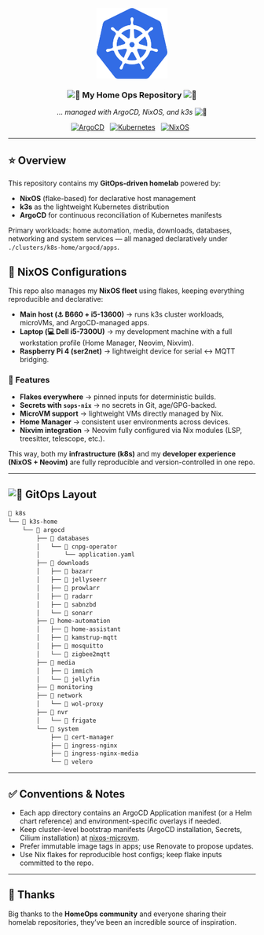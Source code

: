 <div align="center">

<img src="https://raw.githubusercontent.com/kubernetes/kubernetes/master/logo/logo.png" align="center" width="144px" height="144px"/>

### <img src="https://fonts.gstatic.com/s/e/notoemoji/latest/1f680/512.gif" alt="🚀" width="16" height="16"> My Home Ops Repository <img src="https://fonts.gstatic.com/s/e/notoemoji/latest/1f6a7/512.gif" alt="🚧" width="16" height="16">

_... managed with ArgoCD, NixOS, and k3s_ <img src="https://fonts.gstatic.com/s/e/notoemoji/latest/1f916/512.gif" alt="🤖" width="16" height="16">

</div>

<div align="center">

[![ArgoCD](https://img.shields.io/badge/GitOps-ArgoCD-blue?logo=argo&logoColor=white&style=for-the-badge)](https://argo-cd.readthedocs.io)&nbsp;&nbsp;
[![Kubernetes](https://img.shields.io/badge/Kubernetes-k3s-blue?logo=kubernetes&logoColor=white&style=for-the-badge)](https://k3s.io)&nbsp;&nbsp;
[![NixOS](https://img.shields.io/badge/OS-NixOS-blue?logo=nixos&logoColor=white&style=for-the-badge)](https://nixos.org)&nbsp;&nbsp;

</div>

---

## ⭐ Overview

This repository contains my **GitOps-driven homelab** powered by:

- **NixOS** (flake-based) for declarative host management
- **k3s** as the lightweight Kubernetes distribution
- **ArgoCD** for continuous reconciliation of Kubernetes manifests

Primary workloads: home automation, media, downloads, databases, networking and system services — all managed declaratively under `./clusters/k8s-home/argocd/apps`.

## 🐧 NixOS Configurations

This repo also manages my **NixOS fleet** using flakes, keeping everything reproducible and declarative:

- **Main host (⚓ B660 + i5-13600)** → runs k3s cluster workloads, microVMs, and ArgoCD-managed apps.
- **Laptop (💻 Dell i5-7300U)** → my development machine with a full workstation profile (Home Manager, Neovim, Nixvim).
- **Raspberry Pi 4 (ser2net)** → lightweight device for serial ↔ MQTT bridging.

### 🔑 Features
- **Flakes everywhere** → pinned inputs for deterministic builds.
- **Secrets with `sops-nix`** → no secrets in Git, age/GPG-backed.
- **MicroVM support** → lightweight VMs directly managed by Nix.
- **Home Manager** → consistent user environments across devices.
- **Nixvim integration** → Neovim fully configured via Nix modules (LSP, treesitter, telescope, etc.).

This way, both my **infrastructure (k8s)** and my **developer experience (NixOS + Neovim)** are fully reproducible and version-controlled in one repo.

---

## <img src="https://fonts.gstatic.com/s/e/notoemoji/latest/1f331/512.gif" alt="📜" width="20" height="20"> GitOps Layout

```sh
📁 k8s
└── 📁 k3s-home
    └── 📁 argocd
        ├── 📁 databases
        │   └── 📁 cnpg-operator
        │       └── application.yaml
        ├── 📁 downloads
        │   ├── 📁 bazarr
        │   ├── 📁 jellyseerr
        │   ├── 📁 prowlarr
        │   ├── 📁 radarr
        │   ├── 📁 sabnzbd
        │   └── 📁 sonarr
        ├── 📁 home-automation
        │   ├── 📁 home-assistant
        │   ├── 📁 kamstrup-mqtt
        │   ├── 📁 mosquitto
        │   └── 📁 zigbee2mqtt
        ├── 📁 media
        │   ├── 📁 immich
        │   └── 📁 jellyfin
        ├── 📁 monitoring
        ├── 📁 network
        │   └── 📁 wol-proxy
        ├── 📁 nvr
        │   └── 📁 frigate
        └── 📁 system
            ├── 📁 cert-manager
            ├── 📁 ingress-nginx
            ├── 📁 ingress-nginx-media
            └── 📁 velero
```

---

## ✅ Conventions & Notes

- Each app directory contains an ArgoCD Application manifest (or a Helm chart reference) and environment-specific overlays if needed.
- Keep cluster-level bootstrap manifests (ArgoCD installation, Secrets, Cilium installation) at [nixos-microvm](https://github.com/sebastiaankok/home-ops/tree/main/modules/virtual/k3s-home).
- Prefer immutable image tags in apps; use Renovate to propose updates.
- Use Nix flakes for reproducible host configs; keep flake inputs committed to the repo.

---

## 🙏 Thanks

Big thanks to the **HomeOps community** and everyone sharing their homelab repositories, they’ve been an incredible source of inspiration.
